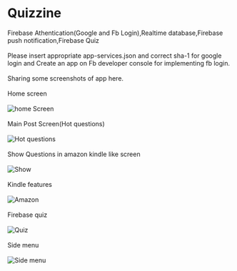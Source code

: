 # Quizzine
Firebase Athentication(Google and Fb Login),Realtime database,Firebase push notification,Firebase Quiz
<br></br>Please insert appropriate app-services.json and correct sha-1 for google login and Create an app on Fb developer console for implementing fb login.
<br></br>Sharing some screenshots of app here.
<br></br>Home screen
<br></br><img src="https://github.com/vikashumain/Quizzine/blob/master/Screenshot_2017-11-11-17-55-38-181_com.vikkyb.check.devsir.png" alt="home Screen">
<br></br>Main Post Screen(Hot questions)
<br></br><img src="https://github.com/vikashumain/Quizzine/blob/master/Screenshot_2017-11-11-17-56-02-207_com.vikkyb.check.devsir.png" alt="Hot questions">
<br></br>Show Questions in amazon kindle like screen
<br></br><img src="https://github.com/vikashumain/Quizzine/blob/master/Screenshot_2017-11-11-17-56-12-782_com.vikkyb.check.devsir.png" alt="Show">
<br></br>Kindle features
<br></br><img src="https://github.com/vikashumain/Quizzine/blob/master/Screenshot_2017-11-11-17-56-18-578_com.vikkyb.check.devsir.png" alt="Amazon">
<br></br>Firebase quiz
<br></br><img src="https://github.com/vikashumain/Quizzine/blob/master/Screenshot_2017-11-11-17-55-49-500_com.vikkyb.check.devsir.png" alt="Quiz">
<br></br>Side menu
<br></br><img src="https://github.com/vikashumain/Quizzine/blob/master/Screenshot_2017-11-11-17-55-43-707_com.vikkyb.check.devsir.png" alt="Side menu">
